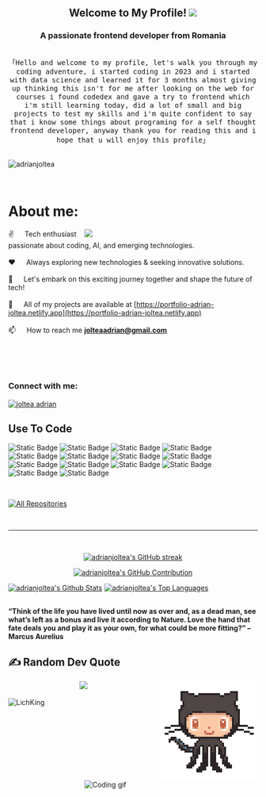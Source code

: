 <h2 align="center">
  Welcome to My Profile!
  <img src="https://media.giphy.com/media/hvRJCLFzcasrR4ia7z/giphy.gif" width="28">
</h2>
<h3 align="center">A passionate frontend developer from Romania</h3>

<p align="center"> 
  <samp>
    <br>
    「Hello and welcome to my profile, let's walk you through my coding adventure, i started coding in 2023 and i started with data science and learned it for 3 months almost giving up thinking this isn't for me after looking on the web for courses i found codedex and gave a try to frontend which i'm still learning today, did a lot of small and big projects to test my skills and i'm quite confident to say that i know some things about programing for a self thought frontend developer, anyway thank you for reading this and i hope that u will enjoy this profile」
    <br>
    <br>
  </samp>
</p>

<p align="left"> <img src="https://komarev.com/ghpvc/?username=adrianjoltea&label=Profile%20views&color=0e75b6&style=flat" alt="adrianjoltea" /> </p>
<br/>

<!-- About Section -->
 # About me:
 
<p>
 <img src="https://media.giphy.com/media/v1.Y2lkPTc5MGI3NjExaHp0c3RwOTkxejd0b3EwOGh4ajBoMHIxa3N0ZDFqOWZrMjNkbjFsMCZlcD12MV9pbnRlcm5hbF9naWZfYnlfaWQmY3Q9Zw/26tn33aiTi1jkl6H6/giphy.gif" width="350" align="right">
  
 ✌️ &emsp; Tech enthusiast passionate about coding, AI, and emerging technologies. <br/><br/>
 ❤️ &emsp; Always exploring new technologies & seeking innovative solutions.<br/><br/>
 📧 &emsp; Let's embark on this exciting journey together and shape the future of tech!<br/><br/>
 💬 &emsp; All of my projects are available at [https://portfolio-adrian-joltea.netlify.app](https://portfolio-adrian-joltea.netlify.app)<br/><br/>
 📫 &emsp; How to reach me **jolteaadrian@gmail.com**<br/><br/>

</p>

<br/>
<br/>
<h3 align="left">Connect with me:</h3>
<p align="left">
<a href="https://linkedin.com/in/joltea adrian" target="blank"><img align="center" src="https://raw.githubusercontent.com/rahuldkjain/github-profile-readme-generator/master/src/images/icons/Social/linked-in-alt.svg" alt="joltea adrian" height="30" width="40" /></a>
</p>

## Use To Code


![Static Badge](https://img.shields.io/badge/Html-%23E34F26?style=for-the-badge&logo=Html5&labelColor=black)
![Static Badge](https://img.shields.io/badge/Css-%231572B6?style=for-the-badge&logo=Css3&labelColor=black)
![Static Badge](https://img.shields.io/badge/VS_code-%23007ACC?style=for-the-badge&logo=Visual-studio-code&labelColor=black)
![Static Badge](https://img.shields.io/badge/Sass-%23CC6699?style=for-the-badge&logo=Sass&labelColor=black)
![Static Badge](https://img.shields.io/badge/JavaScript-%23F7DF1E?style=for-the-badge&logo=Javascript&labelColor=black)
![Static Badge](https://img.shields.io/badge/TypeScript-%233178C6?style=for-the-badge&logo=Typescript&labelColor=black)
![Static Badge](https://img.shields.io/badge/NestJS-%23E0234E?style=for-the-badge&logo=NestJS&labelColor=black)
![Static Badge](https://img.shields.io/badge/NodeJS-%23339933?style=for-the-badge&logo=Node.js&labelColor=black)
![Static Badge](https://img.shields.io/badge/MongoDB-%2347A248?style=for-the-badge&logo=Mongodb&labelColor=black)
![Static Badge](https://img.shields.io/badge/Mongoose-%23880000?style=for-the-badge&logo=Mongoose&labelColor=black)
![Static Badge](https://img.shields.io/badge/React-%2361DAFB?style=for-the-badge&logo=react&labelColor=black)
![Static Badge](https://img.shields.io/badge/React_Hook_Form-%23EC5990?style=for-the-badge&logo=react-hook-form&labelColor=black)
![Static Badge](https://img.shields.io/badge/React_Router-%23CA4245?style=for-the-badge&logo=react-router&labelColor=black)
![Static Badge](https://img.shields.io/badge/Vite-%23646CFF?style=for-the-badge&logo=vite&labelColor=black)




<br/>

<p align="left">
  <a href="https://github.com/Mayank-01x?tab=repositories" target="_blank"><img alt="All Repositories" title="All Repositories" src="https://img.shields.io/badge/-All%20Repos-2962FF?style=for-the-badge&logo=koding&logoColor=white"/></a>
</p>

<br/>
<hr/>
<br/>

<p align="center">
  <a href="https://github.com/adrianjoltea">
    <img src="https://github-readme-streak-stats.herokuapp.com/?user=adrianjoltea&theme=react&border=22d3ee&background=0D1117" alt="adrianjoltea's GitHub streak"/>
  </a>
</p>

<p align="center">
  <a href="https://github.com/adrianjoltea">
    <img src="https://github-profile-summary-cards.vercel.app/api/cards/profile-details?username=adrianjoltea&theme=react" alt="adrianjoltea's GitHub Contribution"/>
  </a>
</p>

<a> 
    <a href="https://github.com/adrianjoltea"><img alt="adrianjoltea's Github Stats" src="https://denvercoder1-github-readme-stats.vercel.app/api?username=adrianjoltea&show_icons=true&count_private=true&theme=react&border_color=22d3ee&bg_color=0D1117&title_color=22d3ee&icon_color=22d3ee" height="192px" width="49.5%"/></a>
  <a href="https://github.com/adrianjoltea"><img alt="adrianjoltea's Top Languages" src="https://denvercoder1-github-readme-stats.vercel.app/api/top-langs/?username=adrianjoltea&langs_count=8&layout=compact&theme=react&border_color=22d3ee&bg_color=0D1117&title_color=22d3ee&icon_color=22d3ee" height="192px" width="49.5%"/></a>
  <br/>
</a>




##

**“Think of the life you have lived until now as over and, as a dead man, see what’s left as a bonus and live it according to Nature. Love the hand that fate deals you and play it as your own, for what could be more fitting?” – Marcus Aurelius**

## ✍️ Random Dev Quote

<div align="center" width="50">
 
![](https://quotes-github-readme.vercel.app/api?type=horizontal&theme=dark) <img src="https://raw.githubusercontent.com/lgzarturo/lgzarturo/master/assets/87202985-820dcb80-c2b6-11ea-9f56-7ec461c497c3.gif" alt="GitHub" style="float: right;" align="right" />
 
</div>

<img align="right" width="350" src="/assets/Coder.gif" alt="Coding gif" />

<img src="https://media.giphy.com/media/v1.Y2lkPTc5MGI3NjExcDQ5cmhxbzJpd3E5ZGw3NnE5cHdrbHpvb2Nncmt6eXhqbXlycWg2aCZlcD12MV9pbnRlcm5hbF9naWZfYnlfaWQmY3Q9Zw/piTF2qfkyjpG4EB5Kk/giphy.gif" alt="LichKing" width="1000" align="center">
